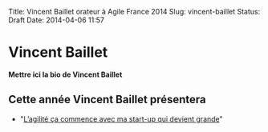 Title: Vincent Baillet orateur à Agile France 2014 
Slug: vincent-baillet
Status: Draft
Date: 2014-04-06 11:57

# Vincent Baillet

**Mettre ici la bio de Vincent Baillet**
## Cette année Vincent Baillet présentera

* "[L’agilité ça commence avec ma start-up qui devient grande](../sessions/l-agilite-ca-commence-avec-ma-start-up-qui-devient-grande.html)"


